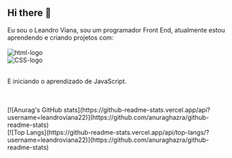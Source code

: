 ## Hi there 👋

Eu sou o Leandro Viana, sou um programador Front End, atualmente estou aprendendo e criando projetos com:
<br>
<br>
<img src="https://img.shields.io/badge/HTML5-E34F26?style=for-the-badge&logo=html5&logoColor=white" alt="html-logo">
<br>
<img src="https://img.shields.io/badge/CSS3-1572B6?style=for-the-badge&logo=css3&logoColor=white" alt="CSS-logo">
<br>
<br>
<p> E iniciando o aprendizado de JavaScript. </p>
<br>
<br>
[![Anurag's GitHub stats](https://github-readme-stats.vercel.app/api?username=leandroviana22)](https://github.com/anuraghazra/github-readme-stats)
<br>
[![Top Langs](https://github-readme-stats.vercel.app/api/top-langs/?username=leandroviana22)](https://github.com/anuraghazra/github-readme-stats)
